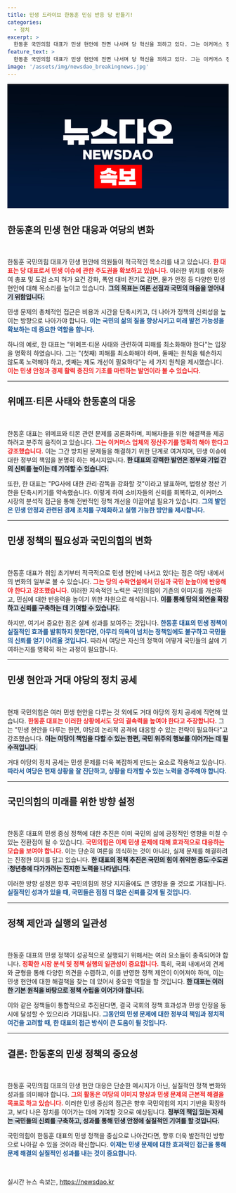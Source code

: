 ```yaml
---
title: 민생 드라이브 한동훈 민심 반응 당 만들기!
categories:
  - 정치
excerpt: >
  한동훈 국민의힘 대표가 민생 현안에 전면 나서며 당 혁신을 꾀하고 있다. 그는 이커머스 정산 문제부터 금융투자소득세 폐지까지 여야 협력을 촉구하고 있으며, 민심을 반영한 합리적 대안을 제시하겠다고 다짐했다.
feature_text: >
  한동훈 국민의힘 대표가 민생 현안에 전면 나서며 당 혁신을 꾀하고 있다. 그는 이커머스 정산 문제부터 금융투자소득세 폐지까지 여야 협력을 촉구하고 있으며, 민심을 반영한 합리적 대안을 제시하겠다고 다짐했다.
image: '/assets/img/newsdao_breakingnews.jpg'
---
```


<p><img src="/assets/img/newsdao_breakingnews.jpg" alt="firstkoreanews 속보" /></p>

<h2 data-ke-size="size26">한동훈의 민생 현안 대응과 여당의 변화</h2>

<p data-ke-size="size16">&nbsp;</p>

<p>한동훈 국민의힘 대표가 민생 현안에 의원들이 적극적인 목소리를 내고 있습니다. <b><span style="color: #ee2323;">한 대표는 당 대표로서 민생 이슈에 관한 주도권을 확보하고 있습니다.</span></b> 이러한 위치를 이용하여 총포 및 도검 소지 허가 요건 강화, 폭염 대비 전기료 감면, 물가 안정 등 다양한 민생 현안에 대해 목소리를 높이고 있습니다. <b><span style="background-color: #21538527;">그의 목표는 여론 선점과 국민의 마음을 얻어내기 위함입니다.</span></b> </p>

<p>민생 문제의 총체적인 접근은 비용과 시간을 단축시키고, 더 나아가 정책의 신뢰성을 높이는 방향으로 나아가야 합니다. <b><span style="color: #1a5490;">이는 국민의 삶의 질을 향상시키고 미래 발전 가능성을 확보하는 데 중요한 역할을 합니다.</span></b> </p>

<p>하나의 예로, 한 대표는 "위메프·티몬 사태와 관련하여 피해를 최소화해야 한다"는 입장을 명확히 하였습니다. 그는 "(첫째) 피해를 최소화해야 하며, 둘째는 원칙을 훼손하지 않도록 노력해야 하고, 셋째는 제도 개선이 필요하다"는 세 가지 원칙을 제시했습니다. <b><span style="color: #ee2323;">이는 민생 안정과 경제 활력 증진의 기초를 마련하는 발언이라 볼 수 있습니다.</span></b> </p>

<hr />

<h2 data-ke-size="size26">위메프·티몬 사태와 한동훈의 대응</h2>

<p data-ke-size="size16">&nbsp;</p>

<p>한동훈 대표는 위메프와 티몬 관련 문제를 공론화하며, 피해자들을 위한 해결책을 제공하려고 분주히 움직이고 있습니다. <b><span style="color: #ee2323;">그는 이커머스 업체의 정산주기를 명확히 해야 한다고 강조했습니다.</span></b> 이는 그간 방치된 문제들을 해결하기 위한 단계로 여겨지며, 민생 이슈에 대한 정부의 책임을 분명히 하는 메시지입니다. <b><span style="background-color: #21538527;">한 대표의 강력한 발언은 정부와 기업 간의 신뢰를 높이는 데 기여할 수 있습니다.</span></b> </p>

<p>또한, 한 대표는 "PG사에 대한 관리·감독을 강화할 것"이라고 발표하며, 법령상 정산 기한을 단축시키기를 약속했습니다. 이렇게 하여 소비자들의 신뢰를 회복하고, 이커머스 시장의 분석적 접근을 통해 전반적인 정책 개선을 이끌어낼 필요가 있습니다. <b><span style="color: #1a5490;">그의 발언은 민생 안정과 관련된 경제 조치를 구체화하고 실행 가능한 방안을 제시합니다.</span></b> </p>

<hr />

<h2 data-ke-size="size26">민생 정책의 필요성과 국민의힘의 변화</h2>

<p data-ke-size="size16">&nbsp;</p>

<p>한동훈 대표가 취임 초기부터 적극적으로 민생 현안에 나서고 있다는 점은 여당 내에서의 변화의 일부로 볼 수 있습니다. <b><span style="color: #ee2323;">그는 당의 수락연설에서 민심과 국민 눈높이에 반응해야 한다고 강조했습니다.</span></b> 이러한 지속적인 노력은 국민의힘이 기존의 이미지를 개선하고, 민심에 대한 반응력을 높이기 위한 차원으로 해석됩니다. <b><span style="background-color: #21538527;">이를 통해 당의 외연을 확장하고 신뢰를 구축하는 데 기여할 수 있습니다.</span></b> </p>

<p>하지만, 여기서 중요한 점은 실제 성과를 보여주는 것입니다. <b><span style="color: #1a5490;">한동훈 대표의 민생 정책이 실질적인 효과를 발휘하지 못한다면, 아무리 의욕이 넘치는 정책임에도 불구하고 국민들의 신뢰를 얻기 어려울 것입니다.</span></b> 따라서 여당은 자신의 정책이 어떻게 국민들의 삶에 기여하는지를 명확히 하는 과정이 필요합니다. </p>

<hr />

<h2 data-ke-size="size26">민생 현안과 거대 야당의 정치 공세</h2>

<p data-ke-size="size16">&nbsp;</p>

<p>현재 국민의힘은 여러 민생 현안을 다루는 것 외에도 거대 야당의 정치 공세에 직면해 있습니다. <b><span style="color: #ee2323;">한동훈 대표는 이러한 상황에서도 당의 결속력을 높여야 한다고 주장합니다.</span></b> 그는 "민생 현안을 다루는 한편, 야당의 논리적 공격에 대응할 수 있는 전략이 필요하다"고 강조했습니다. <b><span style="background-color: #21538527;">이는 여당이 책임을 다할 수 있는 한편, 국민 위주의 행보를 이어가는 데 필수적입니다.</span></b> </p>

<p>거대 야당의 정치 공세는 민생 문제를 더욱 복잡하게 만드는 요소로 작용하고 있습니다. <b><span style="color: #1a5490;">따라서 여당은 현재 상황을 잘 진단하고, 상황을 타개할 수 있는 노력을 경주해야 합니다.</span></b></p>

<hr />

<h2 data-ke-size="size26">국민의힘의 미래를 위한 방향 설정</h2>

<p data-ke-size="size16">&nbsp;</p>

<p>한동훈 대표의 민생 중심 정책에 대한 추진은 이미 국민의 삶에 긍정적인 영향을 미칠 수 있는 전환점이 될 수 있습니다. <b><span style="color: #ee2323;">국민의힘은 이제 민생 문제에 대해 효과적으로 대응하는 모습을 보여야 합니다.</span></b> 이는 단순히 여론을 의식하는 것이 아니라, 실제 문제를 해결하려는 진정한 의지를 담고 있습니다. <b><span style="background-color: #21538527;">한 대표의 정책 추진은 국민의 힘이 취약한 중도·수도권·청년층에 다가가려는 진지한 노력을 나타냅니다.</span></b> </p>

<p>이러한 방향 설정은 향후 국민의힘의 정당 지지율에도 큰 영향을 줄 것으로 기대됩니다. <b><span style="color: #1a5490;">실질적인 성과가 있을 때, 국민들은 점점 더 많은 신뢰를 갖게 될 것입니다.</span></b> </p>

<hr />

<h2 data-ke-size="size26">정책 제안과 실행의 일관성</h2>

<p data-ke-size="size16">&nbsp;</p>

<p>한동훈 대표의 민생 정책이 성공적으로 실행되기 위해서는 여러 요소들이 충족되어야 합니다. <b><span style="color: #ee2323;">정확한 시장 분석 및 정책 실행의 일관성이 중요합니다.</span></b> 특히, 국회 내에서의 견제와 균형을 통해 다양한 의견을 수렴하고, 이를 반영한 정책 제안이 이어져야 하며, 이는 민생 현안에 대한 해결책을 찾는 데 있어서 중요한 역할을 할 것입니다. <b><span style="background-color: #21538527;">한 대표는 이러한 기본 원칙을 바탕으로 정책 수립을 이어가야 합니다.</span></b> </p>

<p>이와 같은 정책들이 통합적으로 추진된다면, 결국 국회의 정책 효과성과 민생 안정을 동시에 달성할 수 있으리라 기대됩니다. <b><span style="color: #1a5490;">그동안의 민생 문제에 대한 정부의 책임과 정치적 여건을 고려할 때, 한 대표의 접근 방식이 큰 도움이 될 것입니다.</span></b> </p>

<hr />

<h2 data-ke-size="size26">결론: 한동훈의 민생 정책의 중요성</h2>

<p data-ke-size="size16">&nbsp;</p>

<p>한동훈 국민의힘 대표의 민생 현안 대응은 단순한 메시지가 아닌, 실질적인 정책 변화와 성과를 의미해야 합니다. <b><span style="color: #ee2323;">그의 활동은 여당의 이미지 향상과 민생 문제의 근본적 해결을 목표로 하고 있습니다.</span></b> 이러한 민생 중심의 접근은 향후 국민의힘의 지지 기반을 확장하고, 보다 나은 정치를 이어가는 데에 기여할 것으로 예상됩니다. <b><span style="background-color: #21538527;">정부의 책임 있는 자세는 국민들의 신뢰를 구축하고, 성과를 통해 민생 안정에 실질적인 기여를 할 것입니다.</span></b> </p>

<p>국민의힘이 한동훈 대표의 민생 정책을 중심으로 나아간다면, 향후 더욱 발전적인 방향으로 나아갈 수 있을 것이라 확신합니다. <b><span style="color: #1a5490;">이제는 민생 문제에 대한 효과적인 접근을 통해 문제 해결의 실질적인 성과를 내는 것이 중요합니다.</span></b> </p>

<p data-ke-size="size16">&nbsp;</p>
실시간 뉴스 속보는, <a href="https://newsdao.kr" rel="dofollow">https://newsdao.kr</a>


